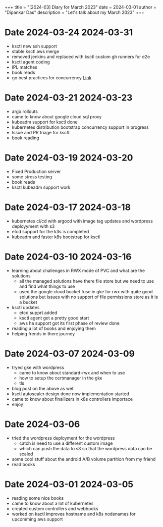 +++
title = "[2024-03] Diary for March 2023"
date = 2024-03-01
author = "Dipankar Das"
description = "Let's talk about my March 2023"
+++

# Date 2024-03-24 2024-03-31
* ksctl new ssh support
* stable ksctl aws merge
* removed jenkins and replaced with ksctl custom gh runners for e2e
* ksctl agent coding
* IPL matches
* book reads
* go best practices for concurrency [Link](https://blog.laisky.com/p/golang-race/?lang=en)

# Date 2024-03-21 2024-03-23
* argo rollouts
* came to know about google cloud sql proxy
* kubeadm support for ksctl done
* kubernetes distribution bootstrap concurrency support in progress
* Issue and PR triage for ksctl
* book reading

# Date 2024-03-19 2024-03-20
* Fixed Production server
* some stress testing
* book reads
* ksctl kubeadm support work

# Date 2024-03-17 2024-03-18
* kubernetes ci/cd with argocd with image tag updates and wordpress deployyment with s3
* etcd support for the k3s is completed
* kubeadm and faster k8s bootstrap for ksctl

# Date 2024-03-10 2024-03-16
* learning about challenges in RWX mode of PVC and what are the solutions
  * all the managed solutions have there file store but we need to use and find what things to use
  * used the google cloud bucket fuse in gke for rwx with quite good solutions but issues with no support of file permissions store as it is a bucket
* ksctl updates
  * etcd supprt added
  * ksctl agent got a pretty good start
  * aws ha support got its first phase of review done
* reading a lot of books and enjoying them
* helping frends in there journey

# Date 2024-03-07 2024-03-09
* tryed gke with wordpress
  * came to know about standard-rwx and when to use 
  * how to setup the certmanager in the gke
  * tls
* blog post on the above as wel
* ksctl autoscaler design done now implementation started
* came to know about finailizers in k8s controllers importace
* enjoy

# Date 2024-03-06
* tried the wordpress deployment for the wordpress
  * catch is need to use a different custom image
  * which can push the data to s3 so that the wordpress data can be scaled
* some cool stuff about the android A/B volume partition from my friend
* read books

# Date 2024-03-01 2024-03-05
* reading some nice books
* came to know about a lot of kubernetes
* created custom controllers and webhooks
* worked on kactl improves hostname and k8s nodenames for upcomming aws support 
